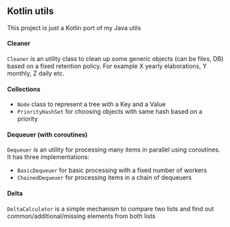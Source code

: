## Kotlin utils

This project is just a Kotlin port of my Java utils

#### Cleaner

`Cleaner` is an utility class to clean up some generic objects (can be files, DB) based on a fixed retention policy.
For example X yearly elaborations, Y monthly, Z daily etc.

#### Collections

* `Node` class to represent a tree with a Key and a Value
* `PriorityHashSet` for choosing objects with same hash based on a priority

#### Dequeuer (with coroutines)

`Dequeuer` is an utility for processing many items in parallel using coroutines.
It has three implementations:
* `BasicDequeuer` for basic processing with a fixed number of workers
* `ChainedDequeuer` for processing items in a chain of dequeuers


#### Delta

`DeltaCalculator` is a simple mechanism to compare two lists and find out common/additional/missing elements from both lists
